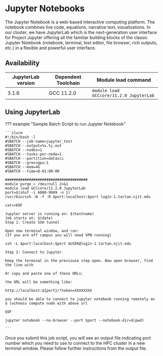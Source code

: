 # Jupyter Notebooks
The Jupyter Notebook is a web-based interactive computing platform. The notebook combines live code, equations, narrative text, visualizations. In our cluster, we have JupyterLab which is the next-generation user interface for Project Jupyter offering all the familiar building blocks of the classic Jupyter Notebook (notebook, terminal, text editor, file browser, rich outputs, etc.) in a flexible and powerful user interface. 

## Availability

| JupyterLab version | Dependent Toolchain | Module load command                     |
|--------------------|---------------------|-----------------------------------------|
| 3.1.6              | GCC 11.2.0          | `module load GCCcore/11.2.0 JupyterLab` |


## Using JupyterLab

??? example "Sample Batch Script to run Jupyter Notebook"

    ```slurm
    #!/bin/bash -l                                                                                                                                                                                                                          
    #SBATCH --job-name=jupyter_test                                                                                                                                                                                                         
    #SBATCH --output=%x.%j.out                                                                                                                                                                                                              
    #SBATCH --nodes=1                                                                                                                                                                                                                       
    #SBATCH --tasks-per-node=1
    #SBATCH --partition=datasci                                                                                                                                                                                                             
    #SBATCH --gres=gpu:1
    #SBATCH --mem=4G
    #SBATCH --time=0-01:00:00
                                                                                                                                                                                                                                      
    ######################################                                                                                                                                                                                               
    module purge > /dev/null 2>&1
    module load GCCcore/11.2.0 JupyterLab
    port=$(shuf -i 6000-9999 -n 1)
    /usr/bin/ssh -N -f -R $port:localhost:$port login-1.tartan.njit.edu

    cat<<EOF
    
    Jupyter server is running on: $(hostname)
    Job starts at: $(date)
    Step 1: Create SSH tunnel
    
    Open new terminal window, and run:
    (If you are off campus you will need VPN running)
    
    ssh -L $port:localhost:$port $USER@login-1.tartan.njit.edu
    
    Step 2: Connect to Jupyter
    
    Keep the terminal in the previouse step open. Now open browser, find the line with
     
    Or copy and paste one of these URLs:
    
    the URL will be something like:
    
    http://localhost:${port}/?token=XXXXXXXX
    
    you should be able to connect to jupyter notebook running remotely on a lochness compute node with above url
    
    EOF
    
    jupyter notebook --no-browser --port $port --notebook-dir=$(pwd)
                 
    ```
Once you submit this job script, you will see an output file indicating port number which you need to use to connect to the HPC cluster in a new terminal window. Please follow further instructions from the output file.